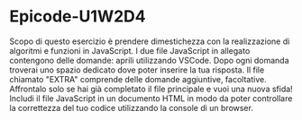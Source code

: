 # Epicode-U1W2D4
 
Scopo di questo esercizio è prendere dimestichezza con la realizzazione di algoritmi e funzioni in JavaScript.
I due file JavaScript in allegato contengono delle domande: aprili utilizzando VSCode. Dopo ogni domanda troverai uno spazio dedicato dove poter inserire la tua risposta.
Il file chiamato "EXTRA" comprende delle domande aggiuntive, facoltative. Affrontalo solo se hai già completato il file principale e vuoi una nuova sfida!
Includi il file JavaScript in un documento HTML in modo da poter controllare la correttezza del tuo codice utilizzando la console di un browser.